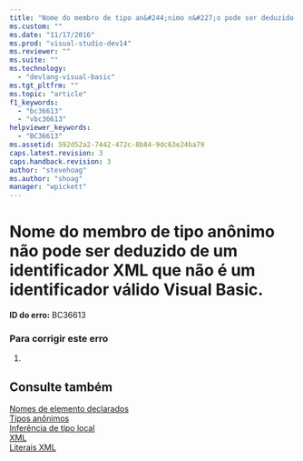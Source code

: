 ```yaml
---
title: "Nome do membro de tipo an&#244;nimo n&#227;o pode ser deduzido de um identificador XML que n&#227;o &#233; um identificador v&#225;lido Visual Basic. | Microsoft Docs"
ms.custom: ""
ms.date: "11/17/2016"
ms.prod: "visual-studio-dev14"
ms.reviewer: ""
ms.suite: ""
ms.technology: 
  - "devlang-visual-basic"
ms.tgt_pltfrm: ""
ms.topic: "article"
f1_keywords: 
  - "bc36613"
  - "vbc36613"
helpviewer_keywords: 
  - "BC36613"
ms.assetid: 592d52a2-7442-472c-8b84-9dc63e24ba79
caps.latest.revision: 3
caps.handback.revision: 3
author: "stevehoag"
ms.author: "shoag"
manager: "wpickett"
---
```

# Nome do membro de tipo an&#244;nimo n&#227;o pode ser deduzido de um identificador XML que n&#227;o &#233; um identificador v&#225;lido Visual Basic.
**ID do erro:** BC36613  
  
### Para corrigir este erro  
  
1.  
  
## Consulte também  
 [Nomes de elemento declarados](../../visual-basic/programming-guide/language-features/declared-elements/declared-element-names.md)   
 [Tipos anônimos](../../visual-basic/programming-guide/language-features/objects-and-classes/anonymous-types.md)   
 [Inferência de tipo local](../../visual-basic/programming-guide/language-features/variables/local-type-inference.md)   
 [XML](../../visual-basic/programming-guide/language-features/xml/index.md)   
 [Literais XML](../../visual-basic/language-reference/xml-literals/index.md)